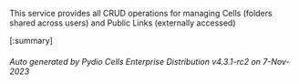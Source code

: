 






This service provides all CRUD operations for managing Cells (folders shared across users) and Public Links (externally accessed)

[:summary]

###### Auto generated by Pydio Cells Enterprise Distribution v4.3.1-rc2 on 7-Nov-2023
